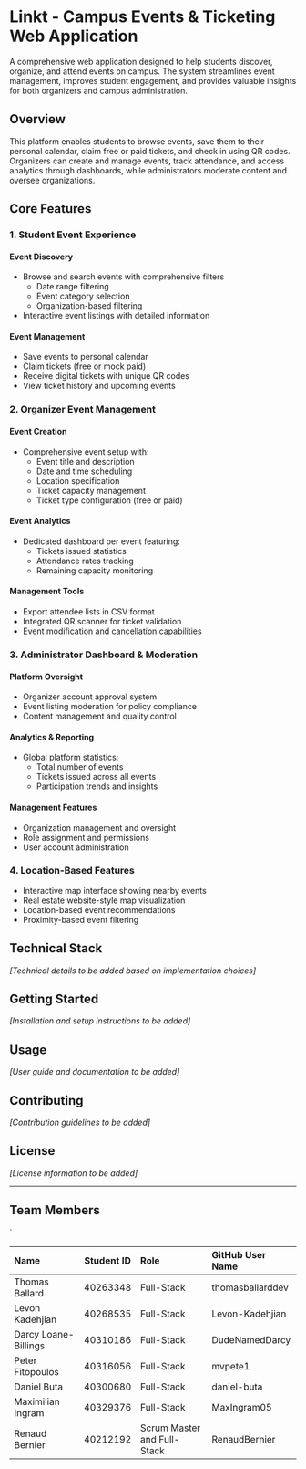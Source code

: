 # Linkt - Campus Events & Ticketing Web Application

A comprehensive web application designed to help students discover, organize, and attend events on campus. The system streamlines event management, improves student engagement, and provides valuable insights for both organizers and campus administration.

## Overview

This platform enables students to browse events, save them to their personal calendar, claim free or paid tickets, and check in using QR codes. Organizers can create and manage events, track attendance, and access analytics through dashboards, while administrators moderate content and oversee organizations.

## Core Features

### 1. Student Event Experience

#### Event Discovery
- Browse and search events with comprehensive filters
  - Date range filtering
  - Event category selection
  - Organization-based filtering
- Interactive event listings with detailed information

#### Event Management
- Save events to personal calendar
- Claim tickets (free or mock paid)
- Receive digital tickets with unique QR codes
- View ticket history and upcoming events

### 2. Organizer Event Management

#### Event Creation
- Comprehensive event setup with:
  - Event title and description
  - Date and time scheduling
  - Location specification
  - Ticket capacity management
  - Ticket type configuration (free or paid)

#### Event Analytics
- Dedicated dashboard per event featuring:
  - Tickets issued statistics
  - Attendance rates tracking
  - Remaining capacity monitoring

#### Management Tools
- Export attendee lists in CSV format
- Integrated QR scanner for ticket validation
- Event modification and cancellation capabilities

### 3. Administrator Dashboard & Moderation

#### Platform Oversight
- Organizer account approval system
- Event listing moderation for policy compliance
- Content management and quality control

#### Analytics & Reporting
- Global platform statistics:
  - Total number of events
  - Tickets issued across all events
  - Participation trends and insights

#### Management Features
- Organization management and oversight
- Role assignment and permissions
- User account administration

### 4. Location-Based Features

- Interactive map interface showing nearby events
- Real estate website-style map visualization
- Location-based event recommendations
- Proximity-based event filtering

## Technical Stack

*[Technical details to be added based on implementation choices]*

## Getting Started

*[Installation and setup instructions to be added]*

## Usage

*[User guide and documentation to be added]*

## Contributing

*[Contribution guidelines to be added]*

## License

*[License information to be added]*

---

## Team Members

<table>
  <thead>
    <tr>
      <th align="left">Name</th>
      <th align="center">Student ID</th>
      <th align="left">Role</th>
      <th align="left">GitHub User Name</th>
    </tr>
  </thead>
  <tbody>
    <tr>
      <td>Thomas Ballard</td>
      <td>40263348</td>
      <td> Full-Stack </td>
      <td>thomasballarddev</td>
    </tr>
    <tr>
      <td>Levon Kadehjian</td>
      <td>40268535</td>
      <td> Full-Stack </td>
      <td>Levon-Kadehjian</td>
    </tr>
    <tr>
      <td> Darcy Loane-Billings </td>
      <td> 40310186 </td>
      <td> Full-Stack </td>
      <td>DudeNamedDarcy</td>
    </tr>
    <tr>
      <td>Peter Fitopoulos</td>
      <td>40316056</td>
      <td> Full-Stack </td>
      <td>mvpete1</td>
    </tr>
    <tr>
      <td>Daniel Buta</td>
      <td>40300680</td>
      <td> Full-Stack </td>
`     <td>daniel-buta</td>
    </tr>
    <tr>
      <td>Maximilian Ingram</td>
      <td>40329376</td>
      <td> Full-Stack </td>
      <td>MaxIngram05</td>
    </tr>
    <tr>
      <td>Renaud Bernier</td>
      <td>40212192</td>
      <td> Scrum Master and Full-Stack </td>
      <td>RenaudBernier</td>
    </tr>
  </tbody>
</table>
